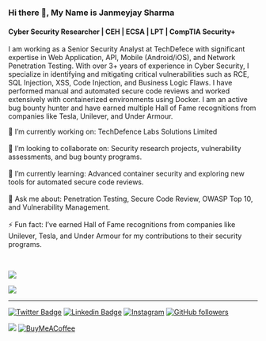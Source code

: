 ### Hi there 👋, My Name is Janmeyjay Sharma
#### Cyber Security Researcher | CEH | ECSA | LPT | CompTIA Security+
I am working as a Senior Security Analyst at TechDefece with significant expertise in Web Application, API, Mobile (Android/iOS), and Network Penetration Testing. With over 3+ years of experience in Cyber Security, I specialize in identifying and mitigating critical vulnerabilities such as RCE, SQL Injection, XSS, Code Injection, and Business Logic Flaws. I have performed manual and automated secure code reviews and worked extensively with containerized environments using Docker. I am an active bug bounty hunter and have earned multiple Hall of Fame recognitions from companies like Tesla, Unilever, and Under Armour. 

🔭 I’m currently working on: TechDefence Labs Solutions Limited<br><br>🤝 I’m looking to collaborate on: Security research projects, vulnerability assessments, and bug bounty programs.<br><br>🌱 I’m currently learning: Advanced container security and exploring new tools for automated secure code reviews.<br><br>💬 Ask me about: Penetration Testing, Secure Code Review, OWASP Top 10, and Vulnerability Management.<br><br>⚡ Fun fact: I’ve earned Hall of Fame recognitions from companies like Unilever, Tesla, and Under Armour for my contributions to their security programs.

<br>


![](https://github-readme-stats.vercel.app/api?username=janmeyjaysharma&theme=dark&hide_border=false&include_all_commits=false&count_private=false)<br/>

![](https://quotes-github-readme.vercel.app/api?type=horizontal&theme=radical)

---
[![Twitter Badge](https://img.shields.io/twitter/url?color=1ca0f1&label=%40janmeyjaysharma&logo=twitter&logoColor=1ca0f1&style=for-the-badge&url=https%3A%2F%2Ftwitter.com%2Fjanmeyjaysharma)](https://twitter.com/janmeyjaysharma) [![Linkedin Badge](https://img.shields.io/twitter/url?color=1ca0f1&label=Janmeyjay%20Sharma&logo=LinkedIn&logoColor=1ca0f1&style=for-the-badge&url=https%3A%2F%2Fwww.linkedin.com%2Fin%2Fjanmeyjaysharma)](https://www.linkedin.com/in/janmeyjaysharma/) [![Instagram](https://img.shields.io/twitter/url?color=1ca0f1&label=janmeyjaysharma&logo=Instagram&logoColor=1ca0f1&style=for-the-badge&url=https%3A%2F%2Fwww.instagram.com%2Fjanmeyjay.sharma%2F)](https://www.instagram.com/janmeyjay.sharma/)
[![GitHub followers](https://img.shields.io/twitter/url?color=1ca0f1&label=janmeyjaysharma&logo=github&logoColor=1ca0f1&style=for-the-badge&url=https%3A%2F%2Fgithub.com%2Fjanmeyjaysharma%3Ftab%3Dfollowers)](https://github.com/janmeyjaysharma?tab=followers)


[![](https://visitcount.itsvg.in/api?id=janmeyjaysharma&icon=0&color=0)](https://visitcount.itsvg.in)  [![BuyMeACoffee](https://img.shields.io/badge/Buy%20Me%20a%20Coffee-ffdd00?style=for-the-badge&logo=buy-me-a-coffee&logoColor=black)](https://buymeacoffee.com/janmeyjaysharma) 

  
<!-- Proudly created with GPRM ( https://gprm.itsvg.in ) -->
